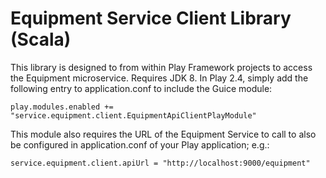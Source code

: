 Equipment Service Client Library (Scala)
========================================

This library is designed to from within Play Framework projects to access the Equipment microservice. Requires JDK 8.
In Play 2.4, simply add the following entry to application.conf to include the Guice module:

```
play.modules.enabled += "service.equipment.client.EquipmentApiClientPlayModule"
```

This module also requires the URL of the Equipment Service to call to also be configured in application.conf of your Play application; e.g.:

```
service.equipment.client.apiUrl = "http://localhost:9000/equipment"
```


